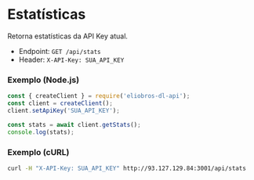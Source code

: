 # Estatísticas

Retorna estatísticas da API Key atual.

- Endpoint: `GET /api/stats`
- Header: `X-API-Key: SUA_API_KEY`

### Exemplo (Node.js)
```javascript
const { createClient } = require('eliobros-dl-api');
const client = createClient();
client.setApiKey('SUA_API_KEY');

const stats = await client.getStats();
console.log(stats);
```

### Exemplo (cURL)
```bash
curl -H "X-API-Key: SUA_API_KEY" http://93.127.129.84:3001/api/stats
```
